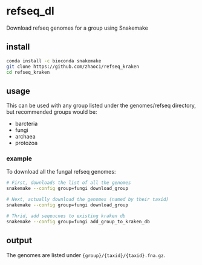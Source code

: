 # refseq_dl
Download refseq genomes for a group using Snakemake

## install
```sh
conda install -c bioconda snakemake
git clone https://github.com/zhaoc1/refseq_kraken
cd refseq_kraken
```

## usage
This can be used with any group listed under the genomes/refseq directory, but recommended groups would be:

- barcteria
- fungi
- archaea
- protozoa

### example
To download all the fungal refseq genomes:
```sh
# First, downloads the list of all the genomes
snakemake --config group=fungi download_group

# Next, actually download the genomes (named by their taxid)
snakemake --config group=fungi download_group

# Thrid, add seqeucnes to existing kraken db
snakemake --config group=fungi add_group_to_kraken_db
```

## output
The genomes are listed under `{group}/{taxid}/{taxid}.fna.gz`.
